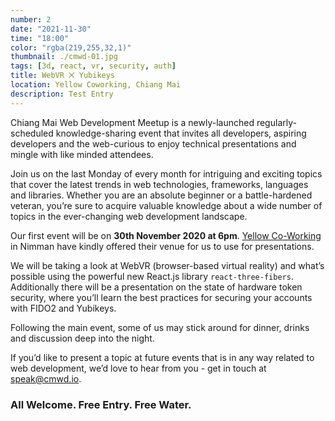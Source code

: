 ```yaml
---
number: 2
date: "2021-11-30"
time: "18:00"
color: "rgba(219,255,32,1)"
thumbnail: ./cmwd-01.jpg
tags: [3d, react, vr, security, auth]
title: WebVR ⨉ Yubikeys
location: Yellow Coworking, Chiang Mai
description: Test Entry
---
```


Chiang Mai Web Development Meetup is a newly-launched regularly-scheduled knowledge-sharing event that invites all developers, aspiring developers and the web-curious to enjoy technical presentations and mingle with like minded attendees.

Join us on the last Monday of every month for intriguing and exciting topics that cover the latest trends in web technologies, frameworks, languages and libraries. Whether you are an absolute beginner or a battle-hardened veteran, you’re sure to acquire valuable knowledge about a wide number of topics in the ever-changing web development landscape.

Our first event will be on **30th November 2020 at 6pm**. [Yellow Co-Working](https://g.page/Yellow-Chiang-Mai?share) in Nimman have kindly offered their venue for us to use for presentations.

We will be taking a look at WebVR (browser-based virtual reality) and what’s possible using the powerful new React.js library `react-three-fibers`. Additionally there will be a presentation on the state of hardware token security, where you’ll learn the best practices for securing your accounts with FIDO2 and Yubikeys.

Following the main event, some of us may stick around for dinner, drinks and discussion deep into the night.

If you’d like to present a topic at future events that is in any way related to web development, we’d love to hear from you - get in touch at [speak@cmwd.io](mailto:speak@cmwd.io).

### All Welcome. Free Entry. Free Water.
